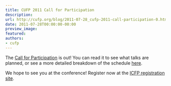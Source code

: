 ```yaml
---
title: CUFP 2011 Call for Participation
description:
url: http://cufp.org/blog/2011-07-28_cufp-2011-call-participation-0.html
date: 2011-07-28T00:00:00-00:00
preview_image:
featured:
authors:
- cufp
---
```




<p>The <a href="http://cufp.org/2011/call-participation.html">Call for Participation</a> is out!
You can read it to see what talks are planned, or see a more detailed
breakdown of the schedule <a href="http://cufp.org/2011/">here</a>.</p>
<p>We hope to see you at the conference! Register now at the <a href="https://regmaster3.com/2011conf/ICFP11/register.php">ICFP
registration
site</a>.</p>

